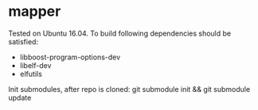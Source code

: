 # mapper

Tested on Ubuntu 16.04.
To build following dependencies should be satisfied:
- libboost-program-options-dev
- libelf-dev
- elfutils

Init submodules, after repo is cloned:
git submodule init && git submodule update